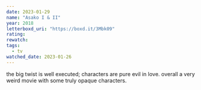 ```yaml
---
date: 2023-01-29
name: "Asako I & II"
year: 2018
letterboxd_uri: "https://boxd.it/3Mbk09"
rating: 
rewatch: 
tags:
  - tv
watched_date: 2023-01-26
---
```


the big twist is well executed; characters are pure evil in love. overall a very weird movie with some truly opaque characters.
